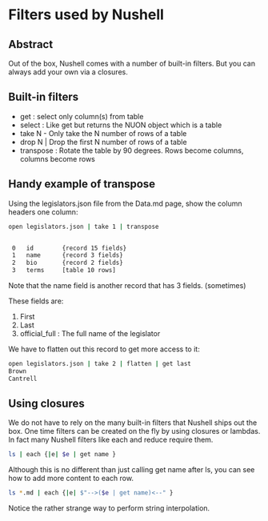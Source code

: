 # Filters used by Nushell

## Abstract

Out of the box, Nushell comes with a number of built-in filters. But you can
always add your own via a closures.

## Built-in filters

- get : select only column(s) from table
- select : Like get but returns the NUON object which is a table
- take N  - Only take the N number of rows of a table
- drop N | Drop the first N number of rows of a table
- transpose : Rotate the table by 90 degrees. Rows become columns, columns become rows

## Handy example of transpose

Using the legislators.json file from the Data.md page, show the column headers
one  column:

```sh
open legislators.json | take 1 | transpose


 0   id        {record 15 fields} 
 1   name      {record 3 fields}  
 2   bio       {record 2 fields}  
 3   terms     [table 10 rows]    
```



Note that the name field is another record that has 3 fields. (sometimes)

These fields are:

1. First
2. Last
3. official_full : The full name of the legislator

We have to flatten out this record to get more access to it:

```sh
open legislators.json | take 2 | flatten | get last
Brown
Cantrell
```



## Using closures

We do not have to rely on the many built-in filters that Nushell ships
out the box. One time filters can be created on the fly by using closures or
lambdas. In fact many Nushell filters like each and reduce require them.



```sh
ls | each {|e| $e | get name }
```

Although this is no different than just calling get name after ls, you can see
how to  add more content to  each row.

```sh
ls *.md | each {|e| $"-->($e | get name)<--" }
```


Notice the rather strange way to perform string interpolation.

